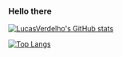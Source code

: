 ### Hello there

[![LucasVerdelho's GitHub stats](https://github-readme-stats.vercel.app/api?username=LucasVerdelho&count_private=true&hide=issues&show_icons=true&theme=synthwave)](https://github.com/anuraghazra/github-readme-stats)

[![Top Langs](https://github-readme-stats.vercel.app/api/top-langs/?username=LucasVerdelho&hide=javascript,html,roff,cmake,batchfile&layout=compact&count_private=true&theme=synthwave)](https://github.com/anuraghazra/github-readme-stats)



<!--
**LucasVerdelho/LucasVerdelho** is a ✨ _special_ ✨ repository because its `README.md` (this file) appears on your GitHub profile.

Here are some ideas to get you started:

- 🔭 I’m currently working on ...
- 🌱 I’m currently learning ...
- 👯 I’m looking to collaborate on ...
- 🤔 I’m looking for help with ...
- 💬 Ask me about ...
- 📫 How to reach me: ...
- 😄 Pronouns: ...
- ⚡ Fun fact: ...
-->
